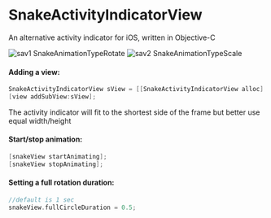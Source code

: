 # SnakeActivityIndicatorView
An alternative activity indicator for iOS, written in Objective-C

![sav1](https://cloud.githubusercontent.com/assets/2947953/11813039/0fdb7646-a337-11e5-9d8c-daca4572638a.gif)
SnakeAnimationTypeRotate
![sav2](https://cloud.githubusercontent.com/assets/2947953/11813041/123fca0e-a337-11e5-80b3-07d13889347d.gif)
SnakeAnimationTypeScale

#### Adding a view:

```objective-c
SnakeActivityIndicatorView sView = [[SnakeActivityIndicatorView alloc] initWithFrame:CGRectMake(0, 0, 50, 50)];
[view addSubView:sView];
```

The activity indicator will fit to the shortest side of the frame but better use equal width/height

#### Start/stop animation:

```objective-c
[snakeView startAnimating];
[snakeView stopAnimating];
```

#### Setting a full rotation duration:

```objective-c
//default is 1 sec
snakeView.fullCircleDuration = 0.5;
```
